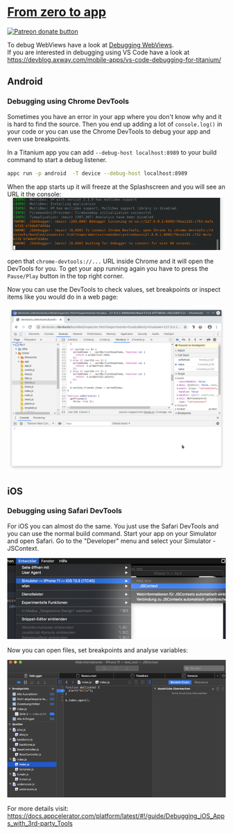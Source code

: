 # [From zero to app](https://github.com/m1ga/from_zero_to_app)

<span class="badge-patreon"><a href="https://www.patreon.com/michaelgangolf" title="Donate to this project using Patreon"><img src="https://img.shields.io/badge/patreon-donate-yellow.svg" alt="Patreon donate button" /></a></span>

To debug WebViews have a look at <a href="./debugging_webviews.md">Debugging WebViews</a>.<br/>
If you are interested in debugging using VS Code have a look at <a href="https://devblog.axway.com/mobile-apps/vs-code-debugging-for-titanium/">https://devblog.axway.com/mobile-apps/vs-code-debugging-for-titanium/</a>

## Android

### Debugging using Chrome DevTools

Sometimes you have an error in your app where you don't know why and it is hard to find the source. Then you end up adding a lot of `console.log()` in your code or you can use the Chrome DevTools to debug your app and even use breakpoints.

In a Titanium app you can add `--debug-host localhost:8989` to your build command to start a debug listener.

```bash
appc run -p android  -T device --debug-host localhost:8989
```

When the app starts up it will freeze at the Splashscreen and you will see an URL it the console:
<img src="images/chrome_1.png"/>

open that `chrome-devtools://...` URL inside Chrome and it will open the DevTools for you. To get your app running again you have to press the `Pause/Play` button in the top right corner.

Now you can use the DevTools to check values, set breakpoints or inspect items like you would do in a web page:

<img src="images/chrome_2.png"/>

## iOS

### Debugging using Safari DevTools

For iOS you can almost do the same. You just use the Safari DevTools and you can use the normal build command. Start your app on your Simulator and open Safari. Go to the "Developer" menu and select your Simulator - JSContext.  

<img src="images/safari_1.png"/><br/>

Now you can open files, set breakpoints and analyse variables:

<img src="images/safari_2.png"/><br/>

For more details visit: https://docs.appcelerator.com/platform/latest/#!/guide/Debugging_iOS_Apps_with_3rd-party_Tools
